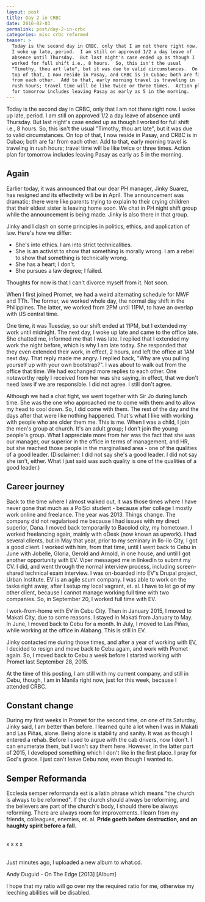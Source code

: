 ```yaml
---
layout: post
title: Day 2 in CRBC
date: 2016-02-03
permalink: post/day-2-in-crbc
categories: misc crbc reformed
teaser: >
  Today is the second day in CRBC, only that I am not there right now.
  I woke up late, period.  I am still on approved 1/2 a day leave of
  absence until Thursday.  But last night's case ended up as though I
  worked for full shift i.e., 8 hours.  So, this isn't the usual
  "Timothy, thou art late", but it was due to valid circumstances.  On
  top of that, I now reside in Pasay, and CRBC is in Cubao; both are far
  from each other.  Add to that, early morning travel is traveling in
  rush hours; travel time will be like twice or three times.  Action plan
  for tomorrow includes leaving Pasay as early as 5 in the morning.
---
```


Today is the second day in CRBC, only that I am not there right now.  I woke up late, period.  I am still on approved 1/2 a day leave of absence until Thursday.  But last night's case ended up as though I worked for full shift i.e., 8 hours.  So, this isn't the usual "Timothy, thou art late", but it was due to valid circumstances.  On top of that, I now reside in Pasay, and CRBC is in Cubao; both are far from each other.  Add to that, early morning travel is traveling in rush hours; travel time will be like twice or three times.  Action plan for tomorrow includes leaving Pasay as early as 5 in the morning.

## Again

Earlier today, it was announced that our dear PH manager, Jinky Suarez, has resigned and its effectivity will be in April.  The announcement was dramatic; there were like parents trying to explain to their crying children that their eldest sister is leaving home soon.  We chat in PH night shift group while the announcement is being made.  Jinky is also there in that group.

Jinky and I clash on some principles in politics, ethics, and application of law.  Here's how we differ:
- She's into ethics.  I am into strict technicalities.
- She is an activist to show that something is morally wrong.  I am a rebel to show that something is technically wrong.
- She has a heart; I don't.
- She pursues a law degree; I failed.

Thoughts for now is that I can't divorce myself from it.  Not soon.

When I first joined Promet, we had a weird alternating schedule for MWF and TTh.  The former, we worked whole day, the normal day shift in the Philippines.  The latter, we worked from 2PM until 11PM, to have an overlap with US central time.

One time, it was Tuesday, so our shift ended at 11PM, but I extended my work until midnight.  The next day, I woke up late and came to the office late.  She chatted me, informed me that I was late.  I replied that I extended my work the night before, which is why I am late today.  She responded that they even extended their work, in effect, 2 hours, and left the office at 1AM next day.  That reply made me angry.  I replied back, "Why are you pulling yourself up with your own bootstrap?".  I was about to walk out from the office that time.  We had exchanged more replies to each other.  One noteworthy reply I received from her was she saying, in effect, that we don't need laws if we are responsible.  I did not agree.  I still don't agree.

Although we had a chat fight, we went together with Sir Jo during lunch time.  She was the one who approached me to come with them and to allow my head to cool down.  So, I did come with them.  The rest of the day and the days after that were like nothing happened.  That's what I like with working with people who are older them me.  This is me. When I was a child, I join the men's group at church.  It's an adult group; I don't join the young people's group.  What I appreciate more from her was the fact that she was our manager, our superior in the office in terms of management, and HR, but she reached those people in the marginalised area - one of the qualities of a good leader.  (Disclaimer:  I did not say she's a good leader.  I did not say she isn't, either.  What I just said was such quality is one of the qualities of a good leader.)

## Career journey

Back to the time where I almost walked out, it was those times where I have never gone that much as a PolSci student - because after college I mostly work online and freelance.  The year was 2013.  Things change.  The company did not regularised me because I had issues with my direct superior, Dana.  I moved back temporarily to Bacolod city, my hometown.  I worked freelancing again, mainly with oDesk (now known as upwork).  I had several clients, but in May that year, prior to my seminary in Ilo-ilo City, I got a good client.  I worked with him, from that time, until I went back to Cebu in June with Jobelle, Gloria, Gerold and Arnold, in one house, and until I got another opportunity with EV.  Viper messaged me in linkedIn to submit my CV.  I did, and went through the normal interview process, including screen-shared technical exam interview.  I was on-boarded into EV's Drupal project, Urban Institute.  EV is an agile scum company.  I was able to work on the tasks right away, after I setup my local vagrant, et. al.  I have to let go of my other client, because I cannot manage working full time with two companies.  So, in September 20, I worked full time with EV.

I work-from-home with EV in Cebu City.  Then in January 2015, I moved to Makati City, due to some reasons.  I stayed in Makati from January to May.  In June, I moved back to Cebu for a month.  In July, I moved to Las Piñas, while working at the office in Alabang.  This is still in EV.

Jinky contacted me during those times, and after a year of working with EV, I decided to resign and move back to Cebu again, and work with Promet again.  So, I moved back to Cebu a week before I started working with Promet last September 28, 2015.

At the time of this posting, I am still with my current company, and still in Cebu, though, I am in Manila right now, just for this week, because I attended CRBC.

## Constant change

During my first weeks in Promet for the second time, on one of its Saturday, Jinky said, I am better than before.  I learned quite a lot when I was in Makati and Las Piñas, alone.  Being alone is stability and sanity.  It was as though I entered a rehab.  Before I used to argue with the cab drivers, now I don't.  I can enumerate them, but I won't say them here.  However, in the latter part of 2015, I developed something which I don't like in the first place.  I pray for God's grace.  I just can't leave Cebu now, even though I wanted to.

## Semper Reformanda

Ecclesia semper reformanda est is a latin phrase which means "the church is always to be reformed".  If the church should always be reforming, and the believers are part of the church's body, I should there be always reforming.  There are always room for improvements.  I learn from my friends, colleagues, enemies, et. al.  **Pride goeth before destruction, and an haughty spirit before a fall.**
<br />
<br />

x x x x
<br />
<br />

Just minutes ago, I uploaded a new album to what.cd.

Andy Duguid - On The Edge [2013] [Album]

I hope that my ratio will go over my the required ratio for me, otherwise my leeching abilities will be disabled.
